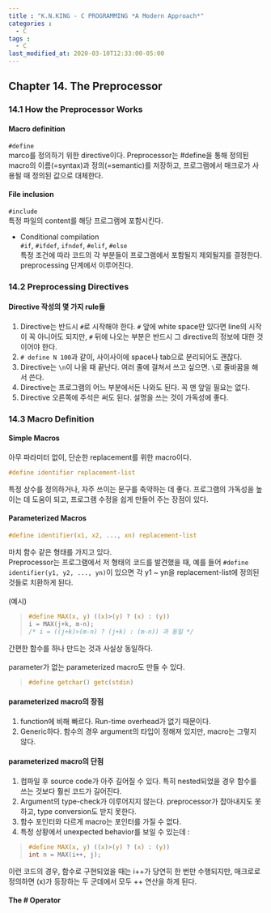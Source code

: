 ```yaml
---
title : "K.N.KING - C PROGRAMMING *A Modern Approach*"
categories : 
  - C
tags :
  - C
last_modified_at: 2020-03-10T12:33:00-05:00
---
```

## Chapter 14. The Preprocessor
### 14.1 How the Preprocessor Works
#### Macro definition<br />
```#define``` <br />
marco를 정의하기 위한 directive이다. Preprocessor는 \#define을 통해 정의된 macro의 이름(=syntax)과 정의(=semantic)를 저장하고, 프로그램에서 매크로가 사용될 때 정의된 값으로 대체한다. <br />
#### File inclusion<br />
```#include``` <br />
특정 파일의 content를 해당 프로그램에 포함시킨다. <br/>
- Conditional compilation<br />
```#if```, ```#ifdef```, ```ifndef```, ```#elif```, ```#else```<br />
특정 조건에 따라 코드의 각 부분들이 프로그램에서 포함될지 제외될지를 결정한다. preprocessing 단계에서 이루어진다.

### 14.2 Preprocessing Directives
#### Directive 작성의 몇 가지 rule들
1. Directive는 반드시 ```#```로 시작해야 한다. ```#``` 앞에 white space만 있다면 line의 시작이 꼭 아니어도 되지만, 
```#``` 뒤에 나오는 부분은 반드시 그 directive의 정보에 대한 것이어야 한다.
2. ```# define N 100```과 같이, 사이사이에 space나 tab으로 분리되어도 괜찮다.
3. Directive는 ```\n```이 나올 때 끝난다. 여러 줄에 걸쳐서 쓰고 싶으면. ```\```로 줄바꿈을 해서 쓴다.
4. Directive는 프로그램의 어느 부분에서든 나와도 된다. 꼭 맨 앞일 필요는 없다.
5. Directive 오른쪽에 주석은 써도 된다. 설명을 쓰는 것이 가독성에 좋다.


### 14.3 Macro Definition
#### Simple Macros
아무 파라미터 없이, 단순한 replacement를 위한 macro이다.<br />
``` C
#define identifier replacement-list 
```
특정 상수를 정의하거나, 자주 쓰이는 문구를 축약하는 데 좋다. 프로그램의 가독성을 높이는 데 도움이 되고, 프로그램 수정을 쉽게 만들어 주는 장점이 있다.
#### Parameterized Macros
``` C
#define identifier(x1, x2, ..., xn) replacement-list
```
마치 함수 같은 형태를 가지고 있다.<br />
Preprocessor는 프로그램에서 저 형태의 코드를 발견했을 때, 예를 들어 ```#define identifier(y1, y2, ..., yn)```이 있으면 각 y1 ~ yn을 replacement-list에 정의된
것들로 치환하게 된다.<br /><br />
(예시)
> ``` C
> #define MAX(x, y) ((x)>(y) ? (x) : (y))
> i = MAX(j+k, m-n);
> /* i = ((j+k)>(m-n) ? (j+k) : (m-n)) 과 동일 */
> ```

간편한 함수를 하나 만드는 것과 사실상 동일하다. <br /> <br />
parameter가 없는 parameterized macro도 만들 수 있다.
> ``` C
> #define getchar() getc(stdin)
> ```


#### parameterized macro의 장점
1. function에 비해 빠르다. Run-time overhead가 없기 때문이다.
2. Generic하다. 함수의 경우 argument의 타입이 정해져 있지만, macro는 그렇지 않다.
#### parameterized macro의 단점
1. 컴파일 후 source code가 아주 길어질 수 있다. 특히 nested되었을 경우 함수를 쓰는 것보다 훨씬 코드가 길어진다.
2. Argument의 type-check가 이루어지지 않는다. preprocessor가 잡아내지도 못하고, type conversion도 받지 못한다.
3. 함수 포인터와 다르게 macro는 포인터를 가질 수 없다.
4. 특정 상황에서 unexpected behavior를 보일 수 있는데 :
> ``` C
> #define MAX(x, y) ((x)>(y) ? (x) : (y))
> int n = MAX(i++, j); 
> ```
이런 코드의 경우, 함수로 구현되었을 때는 i++가 당연히 한 번만 수행되지만, 매크로로 정의하면 (x)가 등장하는 두 군데에서 모두 ++ 연산을 하게 된다.<br /> 

#### The # Operator



